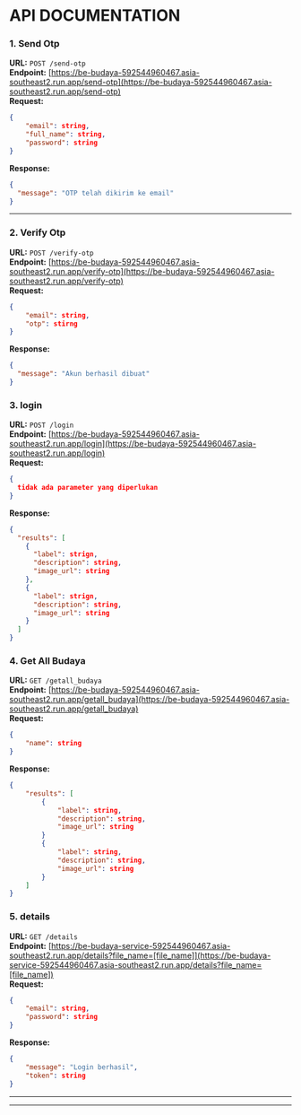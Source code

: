 # API DOCUMENTATION

### 1. **Send Otp**

**URL:** `POST /send-otp`  
**Endpoint:** [https://be-budaya-592544960467.asia-southeast2.run.app/send-otp](https://be-budaya-592544960467.asia-southeast2.run.app/send-otp)  
**Request:**

```json
{
    "email": string,
    "full_name": string,
    "password": string
}
```

**Response:**

```json
{
  "message": "OTP telah dikirim ke email"
}
```

---

### 2. **Verify Otp**

**URL:** `POST /verify-otp`  
**Endpoint:** [https://be-budaya-592544960467.asia-southeast2.run.app/verify-otp](https://be-budaya-592544960467.asia-southeast2.run.app/verify-otp)  
**Request:**

```json
{
    "email": string,
    "otp": stirng
}
```

**Response:**

```json
{
  "message": "Akun berhasil dibuat"
}
```

### 3. **login**

**URL:** `POST /login`  
**Endpoint:** [https://be-budaya-592544960467.asia-southeast2.run.app/login](https://be-budaya-592544960467.asia-southeast2.run.app/login)  
**Request:**

```json
{
  tidak ada parameter yang diperlukan
}
```

**Response:**

```json
{
  "results": [
    {
      "label": strign,
      "description": string,
      "image_url": string
    },
    {
      "label": strign,
      "description": string,
      "image_url": string
    }
  ]
}
```

### 4. **Get All Budaya**

**URL:** `GET /getall_budaya`  
**Endpoint:** [https://be-budaya-592544960467.asia-southeast2.run.app/getall_budaya](https://be-budaya-592544960467.asia-southeast2.run.app/getall_budaya)  
**Request:**

```json
{
    "name": string
}
```

**Response:**

```json
{
    "results": [
        {
            "label": string,
            "description": string,
            "image_url": string
        }
        {
            "label": string,
            "description": string,
            "image_url": string
        }
    ]
}
```

### 5. **details**

**URL:** `GET /details`  
**Endpoint:** [https://be-budaya-service-592544960467.asia-southeast2.run.app/details?file_name=[file_name]](https://be-budaya-service-592544960467.asia-southeast2.run.app/details?file_name=[file_name])  
**Request:**

```json
{
    "email": string,
    "password": string
}
```

**Response:**

```json
{
    "message": "Login berhasil",
    "token": string
}
```

---

---
